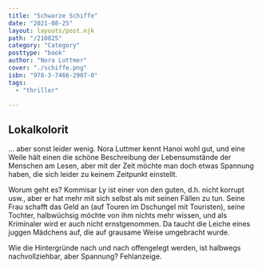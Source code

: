 ```yaml
---
title: "Schwarze Schiffe"
date: "2021-08-25"
layout: layouts/post.njk
path: "/210825"
category: "Category"
posttype: "book"
author: "Nora Luttmer"
cover: "./schiffe.png"
isbn: "978-3-7466-2907-0"
tags:
  - "thriller"

---
```

## Lokalkolorit

... aber sonst leider wenig. Nora Luttmer kennt Hanoi wohl gut, und eine Weile hält einen die schöne Beschreibung der Lebensumstände der Menschen am Lesen, aber mit der Zeit möchte man doch etwas Spannung haben, die sich leider zu keinem Zeitpunkt einstellt.

Worum geht es? Kommisar Ly ist einer von den guten, d.h. nicht korrupt usw., aber er hat mehr mit sich selbst als mit seinen Fällen zu tun. Seine Frau schafft das Geld an (auf Touren im Dschungel mit Touristen), seine Tochter, halbwüchsig möchte von ihm nichts mehr wissen, und als Kriminaler wird er auch nicht ernstgenommen. Da taucht die Leiche eines juggen Mädchens auf, die auf grausame Weise umgebracht wurde.

Wie die Hintergründe nach und nach offengelegt werden, ist halbwegs nachvollziehbar, aber Spannung? Fehlanzeige.
